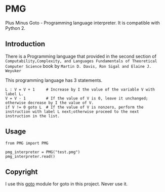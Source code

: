 # PMG
Plus Minus Goto - Programming language interpreter. 
It is compatible with Python 2.

## Introduction

There is a Programming language that provided in the second section of `Computability,Complexity, and Languages Fundamentals of Theoretical Computer Science` book by `Martin D. Davis, Ron Sigal and Elaine J. Weyuker`

This programming language has 3 statements.

```
L : V = V + 1     # Increase by I the value of the variable V with label L.
V = V - 1         # If the value of V is 0, leave it unchanged; otherwise decrease by I the value of V.
if V != 0 goto L  # If the value of V is nonzero, perform the instruction with label L next;otherwise proceed to the next instruction in the list.
```

## Usage

```
from PMG import PMG

pmg_interpreter = PMG("test.pmg")
pmg_interpreter.read()

```

## Copyright

I use this [goto](http://entrian.com/goto/) module for goto in this project. Never use it.
